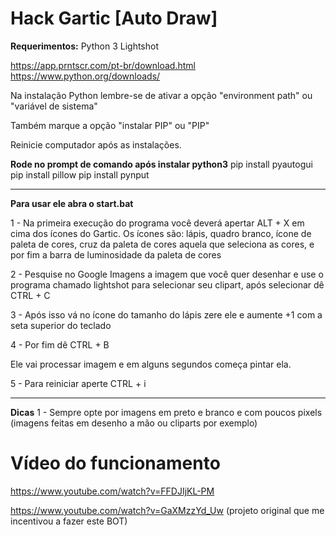 
# Hack Gartic [Auto Draw]

**Requerimentos:**
Python 3
Lightshot

https://app.prntscr.com/pt-br/download.html
https://www.python.org/downloads/

Na instalação Python lembre-se de ativar a opção "environment path" ou "variável de sistema" 

Também marque a opção "instalar PIP" ou "PIP"

Reinicie computador após as instalações.

**Rode no prompt de comando após instalar python3**
pip install pyautogui
pip install pillow
pip install pynput
____

**Para usar ele abra o start.bat**

1 - Na primeira execução do programa você deverá apertar ALT + X em cima dos ícones do Gartic. Os ícones são: lápis, quadro branco, ícone de paleta de cores, cruz da paleta de cores aquela que seleciona as cores, e por fim a barra de luminosidade da paleta de cores

2 - Pesquise no Google Imagens a imagem que você quer desenhar e use o programa chamado lightshot para selecionar seu clipart, após selecionar dê CTRL + C

3 - Após isso vá no ícone do tamanho do lápis zere ele e aumente +1 com a seta superior do teclado


4 - Por fim dê CTRL + B


Ele vai processar imagem e em alguns segundos começa pintar ela. 


5 - Para reiniciar aperte CTRL + i


___

**Dicas**
1 - Sempre opte por imagens em preto e branco e com poucos pixels (imagens feitas em desenho a mão ou cliparts por exemplo)



# Vídeo do funcionamento

https://www.youtube.com/watch?v=FFDJIjKL-PM

https://www.youtube.com/watch?v=GaXMzzYd_Uw (projeto original que me incentivou a fazer este BOT)

